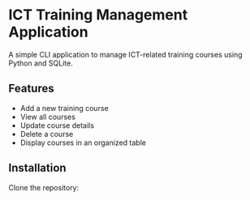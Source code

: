 # ICT Training Management Application

A simple CLI application to manage ICT-related training courses using Python and SQLite.

## Features
- Add a new training course
- View all courses
- Update course details
- Delete a course
- Display courses in an organized table

## Installation
Clone the repository:
